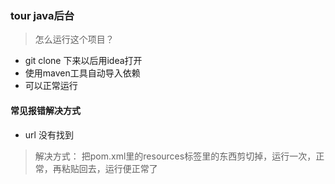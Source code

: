 ### tour java后台
> 怎么运行这个项目？

- git clone 下来以后用idea打开
- 使用maven工具自动导入依赖
- 可以正常运行

#### 常见报错解决方式

- url 没有找到
> 解决方式： 把pom.xml里的resources标签里的东西剪切掉，运行一次，正常，再粘贴回去，运行便正常了

